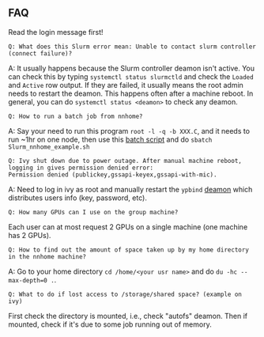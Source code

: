 ## FAQ

Read the login message first!

```
Q: What does this Slurm error mean: Unable to contact slurm controller (connect failure)?
```
A: It usually happens because the Slurm controller deamon isn't active. You can check this by typing ```systemctl status slurmctld``` and check the ```Loaded``` and ```Active``` row output. If they are failed, it usually means the root admin needs to restart the deamon. This happens often after a machine reboot. In general, you can do ```systemctl status <deamon>``` to check any deamon.

```
Q: How to run a batch job from nnhome?
```
A: Say your need to run this program ```root -l -q -b XXX.C```, and it needs to run ~1hr on one node, then use this [batch script](https://github.com/weishi10141993/NeutrinoPhysics/blob/main/Slurm_nnhome_example.sh) and do ```sbatch Slurm_nnhome_example.sh```

```
Q: Ivy shut down due to power outage. After manual machine reboot, logging in gives permission denied error:
Permission denied (publickey,gssapi-keyex,gssapi-with-mic).
```
A: Need to log in ivy as root and manually restart the ```ypbind``` [deamon](https://www.oreilly.com/openbook/linag2/book/ch13.html) which distributes users info (key, password, etc).

```
Q: How many GPUs can I use on the group machine?
```
Each user can at most request 2 GPUs on a single machine (one machine has 2 GPUs).

```
Q: How to find out the amount of space taken up by my home directory in the nnhome machine?
```
A: Go to your home directory ```cd /home/<your usr name>``` and do ```du -hc --max-depth=0 .```.

```
Q: What to do if lost access to /storage/shared space? (example on ivy)
```
First check the directory is mounted, i.e., check "autofs" deamon. Then if mounted, check if it's due to some job running out of memory.
